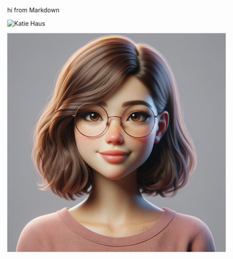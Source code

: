 hi from Markdown

<!-- from public -->
![Katie Haus](/image.jpg)

<!-- from src -->
![Katie Haus](../assets/image.jpg)
